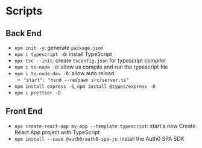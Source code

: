 # Scripts
## Back End
- `npm init -y`: generate `package.json`
- `npm i typescript -D`: install TypeScript
- `npx tsc --init`: create `tsconfig.json` for typescript compiler
- `npm i ts-node -D`: allow us compile and run the typescript file
- `npm i ts-node-dev -D`: allow auto reload
  - `"start": "tsnd --respawn src/server.ts"`
- `npm install express -S`, `npm install @types/express -D`
- `npm i prettier -D`
## Front End
- `npx create-react-app my-app --template typescript`: start a new Create React App project with TypeScript
- `npm install --save @auth0/auth0-spa-js`: install the Auth0 SPA SDK